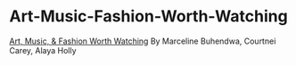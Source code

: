 # Art-Music-Fashion-Worth-Watching
<a href= "https://artmusicfashionworthwatching.glitch.me/">Art, Music, &amp; Fashion Worth Watching</a>
By Marceline Buhendwa, Courtnei Carey, Alaya Holly
